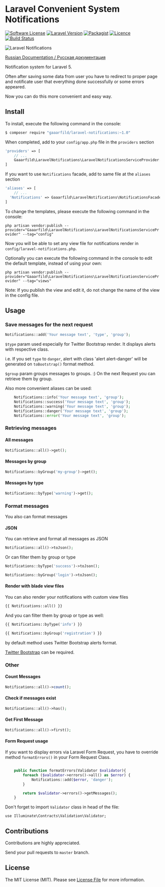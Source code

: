 # Laravel Convenient System Notifications

[![Software License](https://img.shields.io/badge/license-MIT-brightgreen.svg?style=flat-square)](LICENSE.md)
[![Laravel Version](https://img.shields.io/badge/laravel-5.1-orange.svg?style=flat-square)](http://laravel.com)
[![Packagist](https://img.shields.io/packagist/dt/gaaarfild/laravel-notifications.svg)]()
[![Licence](https://img.shields.io/packagist/l/gaaarfild/laravel-notifications.svg)](https://github.com/gaaarfild/laravel-notifications/blob/master/LICENSE)
[![Build Status](https://travis-ci.org/gaaarfild/laravel-notifications.svg)](https://travis-ci.org/gaaarfild/laravel-notifications)

![Laravel Notifications](notifications.png)

[Russian Documentation / Русская документация](https://github.com/gaaarfild/laravel-notifications/blob/master/README-ru.md)

Notification system for Laravel 5.

Often after saving some data from user you have to redirect to proper page and notificate user that everything done successfully or some errors appeared.

Now you can do this more convenient and easy way.

## Install

To install, execute the following command in the console:

``` BASH
$ composer require "gaaarfild/laravel-notifications:~1.0"
```

When completed, add to your `config/app.php` file in the `providers` section

``` PHP
'providers' => [
    // ...
    Gaaarfild\LaravelNotifications\LaravelNotificationsServiceProvider::class,
]
```

If you want to use `Notifications` facade, add to same file at the `aliases` section

``` PHP
'aliases' => [
    // ...
  'Notifications' => Gaaarfild\LaravelNotifications\NotificationsFacade::class,
]
```

To change the templates, please execute the following command in the console:

`php artisan vendor:publish --provider="Gaaarfild\LaravelNotifications\LaravelNotificationsServiceProvider" --tag="config"`

Now you will be able to set any view file for notifications render in `config/laravel-notifications.php`.

Optionally you can execute the following command in the console to edit the default template, instead of using your own:

`php artisan vendor:publish --provider="Gaaarfild\LaravelNotifications\LaravelNotificationsServiceProvider" --tag="views"`

Note: If you publish the view and edit it, do not change the name of the view in the config file.

## Usage

### Save messages for the next request

``` php
Notifications::add('Your message text', 'type', 'group');
```

`$type` param used especially for Twitter Bootstrap render. It displays alerts with respective class.

i.e. If you set `type` to `danger`, alert with class 'alert alert-danger' will be generated on `toBootstrap()` format method.

`$group` param groups messages to groups. :) On the next Request you can retrieve them by group.

Also more convenient aliases can be used:

``` php
    Notifications::info('Your message text', 'group');
    Notifications::success('Your message text', 'group');
    Notifications::warning('Your message text', 'group');
    Notifications::danger('Your message text', 'group');
    Notifications::error('Your message text', 'group');
```


### Retrieving messages

#### All messages

``` PHP
Notifications::all()->get();
```

#### Messages by group

``` PHP
Notifications::byGroup('my-group')->get();
```

#### Messages by type

``` PHP
Notifications::byType('warning')->get();
```

### Format messages

You also can format messages

#### JSON

You can retrieve and format all messages as JSON

``` PHP
Notifications::all()->toJson();
```

Or can filter them by group or type

``` PHP
Notifications::byType('success')->toJson();

Notifications::byGroup('login')->toJson();
```


#### Render with blade view files

You can also render your notifications with custom view files

``` PHP
{{ Notifications::all() }}
```

And you can filter them by group or type as well:


``` PHP
{{ Notifications::byType('info') }}

{{ Notifications::byGroup('registration') }}
```

by default method uses Twitter Bootstrap alerts format.

[Twitter Bootstrap](http://getbootstrap.com) can be required.

### Other

#### Count Messages

``` PHP
Notifications::all()->count();
```

#### Check if messages exist

``` PHP
Notifications::all()->has();
```

#### Get First Message

``` PHP
Notifications::all()->first();
```

#### Form Request usage
If you want to display errors via Laravel Form Request, you have to override method `formatErrors()` in your Form Request Class.

``` PHP

    public function formatErrors(Validator $validator){
        foreach ($validator->errors()->all() as $error) {
            Notifications::add($error, 'danger');
        }

        return $validator->errors()->getMessages();
    }

```
Don't forget to import `Validator` class in head of the file:

`use Illuminate\Contracts\Validation\Validator;`

## Contributions

Contributions are highly appreciated.

Send your pull requests to `master` branch.


## License

The MIT License (MIT). Please see [License File](https://github.com/gaaarfild/laravel-notifications/blob/master/LICENSE) for more information.

